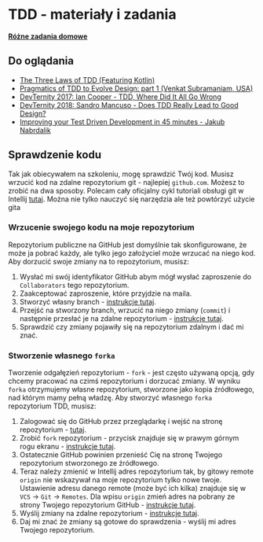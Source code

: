 # TDD - materiały i zadania

[**Różne zadania domowe**](./zadania.md)

## Do oglądania

* [The Three Laws of TDD (Featuring Kotlin)](https://www.youtube.com/watch?v=qkblc5WRn-U)
* [Pragmatics of TDD to Evolve Design: part 1 (Venkat Subramaniam, USA)](https://www.youtube.com/watch?v=tzH_10zrGHQ)
* [DevTernity 2017: Ian Cooper - TDD, Where Did It All Go Wrong](https://www.youtube.com/watch?v=EZ05e7EMOLM)
* [DevTernity 2018: Sandro Mancuso - Does TDD Really Lead to Good Design?](https://www.youtube.com/watch?v=KyFVA4Spcgg)
* [Improving your Test Driven Development in 45 minutes - Jakub Nabrdalik](https://www.youtube.com/watch?v=2vEoL3Irgiw)

## Sprawdzenie kodu

Tak jak obiecywałem na szkoleniu, mogę sprawdzić Twój kod.
Musisz wrzucić kod na zdalne repozytorium git - najlepiej `github.com`.
Możesz to zrobić na dwa sposoby.
Polecam cały oficjalny cykl tutoriali obsługi git w Intellij [tutaj](https://www.jetbrains.com/help/idea/using-git-integration.html).
Można nie tylko nauczyć się narzędzia ale też powtórzyć użycie gita 

### Wrzucenie swojego kodu na moje repozytorium

Repozytorium publiczne na GitHub jest domyślnie tak skonfigurowane, że może ja pobrać każdy, ale tylko jego założyciel może wrzucać na niego kod.
Aby dorzucić swoje zmiany na to repozytorium, musisz:
1. Wysłać mi swój identyfikator GitHub abym mógł wysłać zaproszenie do `Collaborators` tego repozytorium.
2. Zaakceptować zaproszenie, które przyjdzie na maila.
3. Stworzyć własny branch - [instrukcje tutaj](https://www.jetbrains.com/help/idea/manage-branches.html).
4. Przejść na stworzony branch, wrzucić na niego zmiany (`commit`) i następnie przesłać je na zdalne repozytorium - [instrukcje tutaj](https://www.jetbrains.com/help/idea/commit-and-push-changes.html).
5. Sprawdzić czy zmiany pojawiły się na repozytorium zdalnym i dać mi znać.

### Stworzenie własnego `forka`

Tworzenie odgałęzień repozytorium - `fork` - jest często używaną opcją, gdy chcemy pracować na czimś repozytorium i dorzucać zmiany.
W wyniku `forka` otrzymujemy własne repozytorium, stworzone jako kopia źródłowego, nad którym mamy pełną władzę.
Aby stworzyć własnego `forka` repozytorium TDD, musisz:
1. Zalogować się do GitHub przez przeglądarkę i wejść na stronę repozytorium - [tutaj](https://github.com/kkoltun/training_tdd_examples).
2. Zrobić `fork` repozytorium - przycisk znajduje się w prawym górnym rogu ekranu - [instrukcje tutaj](https://help.github.com/en/github/getting-started-with-github/fork-a-repo).
3. Ostatecznie GitHub powinien przenieść Cię na stronę Twojego repozytorium stworzonego ze źródłowego.
4. Teraz należy zmienić w Intellij adres repozytorium tak, by gitowy remote `origin` nie wskazywał na moje repozytorium tylko nowe twoje.
Ustawienie adresu danego remote (może być ich kilka) znajduje się w `VCS` -> `Git` -> `Remotes`.
Dla wpisu `origin` zmień adres na pobrany ze strony Twojego repozytorium GitHub - [instrukcje tutaj](https://help.github.com/en/github/using-git/which-remote-url-should-i-use).
5. Wyślij zmiany na zdalne repozytorium - [instrukcje tutaj](https://www.jetbrains.com/help/idea/commit-and-push-changes.html).
6. Daj mi znać że zmiany są gotowe do sprawdzenia - wyślij mi adres Twojego repozytorium.
